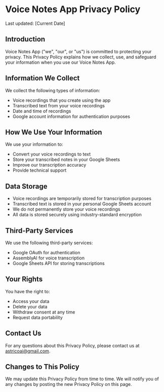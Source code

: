 # Voice Notes App Privacy Policy

Last updated: [Current Date]

## Introduction
Voice Notes App ("we", "our", or "us") is committed to protecting your privacy. This Privacy Policy explains how we collect, use, and safeguard your information when you use our Voice Notes App.

## Information We Collect
We collect the following types of information:
- Voice recordings that you create using the app
- Transcribed text from your voice recordings
- Date and time of recordings
- Google account information for authentication purposes

## How We Use Your Information
We use your information to:
- Convert your voice recordings to text
- Store your transcribed notes in your Google Sheets
- Improve our transcription accuracy
- Provide technical support

## Data Storage
- Voice recordings are temporarily stored for transcription purposes
- Transcribed text is stored in your personal Google Sheets account
- We do not permanently store your voice recordings
- All data is stored securely using industry-standard encryption

## Third-Party Services
We use the following third-party services:
- Google OAuth for authentication
- AssemblyAI for voice transcription
- Google Sheets API for storing transcriptions

## Your Rights
You have the right to:
- Access your data
- Delete your data
- Withdraw consent at any time
- Request data portability

## Contact Us
For any questions about this Privacy Policy, please contact us at astricoai@gmail.com.

## Changes to This Policy
We may update this Privacy Policy from time to time. We will notify you of any changes by posting the new Privacy Policy on this page.
